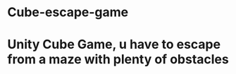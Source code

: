 # Cube-escape-game
<h1>Unity Cube Game, u have to escape from a maze with plenty of obstacles </h1>

